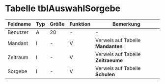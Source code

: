 # Tabelle tblAuswahlSorgebe




| Feldname | Typ | Größe | Funktion | Bemerkung                          |
|----------|-----|-------|----------|------------------------------------|
| Benutzer | A   | 20    | -        | -                                  |
| Mandant  | I   | -     | V        | Verweis auf Tabelle **Mandanten**  |
| Zeitraum | I   | -     | V        | Verweis auf Tabelle **Zeitraeume** |
| Sorgebe  | I   | -     | V        | Verweis auf Tabelle **Schulen**    |


